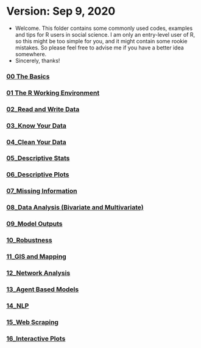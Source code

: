# Version: Sep 9, 2020

- Welcome. This folder contains some commonly used codes, examples and tips for R users in social science. I am only an entry-level user of R, so this might be too simple for you, and it might contain some rookie mistakes. So please feel free to advise me if you have a better idea somewhere. 
- Sincerely, thanks!

### [00 The Basics](/File/00_Basics.md)

### [01 The R Working Environment](/File/01_Environment.md)

### [02_Read and Write Data](/File/02_Read_Write_Data.md)

### [03_Know Your Data](/File/03_Know_Your_Data.md)

### [04_Clean Your Data](/File/04_Clean_Your_Data.md)

### [05_Descriptive Stats](/File/05_Descriptive_Stats.md)

### [06_Descriptive Plots](/File/06_Descriptive_Plots.md)

### [07_Missing Information](/File/07_Missings.md)

### [08_Data Analysis (Bivariate and Multivariate)](/File/08_Data_Analysis.md)

### [09_Model Outputs](/File/09_Model_Outputs.md)

### [10_Robustness](/File/10_Robustness.md)

### [11_GIS and Mapping](/File/11_GIS_and_MAP.md)

### [12_Network Analysis](/File/12_Network_Analysis.md)

### [13_Agent Based Models](/File/http://13_agent_based_model.md)

### [14_NLP](/File/14_NLP.md)

### [15_Web Scraping](/File/15_Web_Scraping.md)

### [16_Interactive Plots](/File/16_Interactive_Plot.md)
